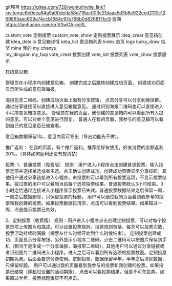 git项目
	https://gitee.com/728/woniu/invite_link?invite=ac6e0eea84a9a00deda58d718ac003e21daaa5d3b8e922eed2110c1269865aec609a74ccb1684c97e766b0d826817bc9
蓝湖
	https://lanhuapp.com/url/I3wOA-ogjfL


custom_vote				定制投票
custom_vote_show	定制投票展示
idea_creat				意见箱创建
idea_details			意见箱详情
idea_list					意见箱列表
index							首页
logs
lucky_draw				抽奖
mine							我的
my_chanyu			
my_dingdan
my_faqi
vote_creat				投票创建
vote_list					投票列表
vote_show					投票展示




在线意见箱

管理员在小程序内创建意见箱，
创建完成之后跳转创建成功页面，
创建成功页面显示所生成的意见箱海报，

海报包含二维码。创建成功页面上面有分享按钮，
点击分享可以分享到微信群。
通过分享链接可以直接进入意见箱提意见。 通过识别海报二维码也可以直接进入小程序意见箱提意见。
管理员在我的页面，我创建的意见箱内可以看到所有人提的意见。可以对单个意见进行回复。
普通人在我的页面，我参与的意见箱可以看到自己的意见是否已被查看。

意见箱数据保留1年，意见内容可导出（导出功能先不做）。

推广返利：
在我的页面，有个推广返利，推荐给好友使用，好友消费的金额返利20%。（具体如何返利还没有想清楚）


投票:
1、普通投票（免费版）
  规则：用户进入小程序点击创建普通投票，输入投票选项并选择单选或者多选。点击确认创建成功。创建成功页面显示分享按钮，其他用户通过分享链接进入小程序，未投票的可以看到所有投票选项，不显示投票结果。投过票的用户可以看到当前每个选项投票结果。普通投票默认3小时结束。3小时之后通过连接进入小程序显示投票已失效。普通投票数据结束之后保留一周，一周之后数据删除，只保留投票的标题。
   用户可以通过我的页面看到我参与的投票和我创建的投票。如果投票数据已清空，点击可以看到投票结果。如果超过一周，点击提示投票已失效。

2、定制投票（收费版）
   规则：用户进入小程序点击创建定制投票，可以对每个投票选项上传图片和描述。可以设置投票规则。投票规则包括，每天可以投票次数，投票活动持续时间段（投票从什么时候开始到什么时候结束）。
   定制投票创建成功，页面显示分享按钮，另外显示小程序二维码。点击二维码可以把图片保存到手机（相当于是生成一个分享海报，海报带二维码）。其他用户可以通过分享链接或者识别图片二维码进入小程序。进入之后可以看到所有选项的投票数量。定制投票初期免费。后面会要求付费使用。定制投票，数据保留半年。半年之后清除数据，只保留标题。
   用户可以通过我的页面看到我参与的投票和我创建的投票。如果投票已结束（即超过设置的活动期限），点击可以看投票结果，但是不可在投票。如果超过半年，投票标题置灰不可点击。